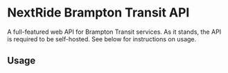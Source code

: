 # NextRide Brampton Transit API
A full-featured web API for Brampton Transit services. As it stands, the API is required to be self-hosted. See below for instructions on usage. 

## Usage
